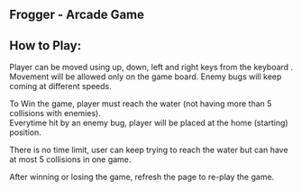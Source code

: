 ## Frogger - Arcade Game


## How to Play:
Player can be moved using up, down, left and right keys from the keyboard . Movement will be allowed only on the game board.
Enemy bugs will keep coming at different speeds.

To Win the game, player must reach the water (not having more than 5 collisions with enemies).  
Everytime hit by an enemy bug, player will be placed at the home (starting) position.

There is no time limit, user can keep trying to reach the water but can have at most 5 collisions in one game.  

After winning or losing the game, refresh the page to re-play the game.



